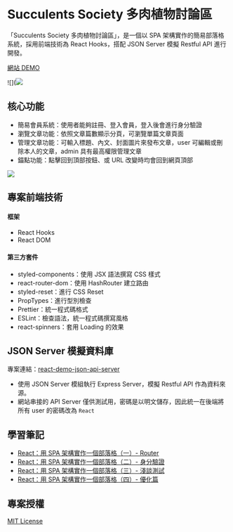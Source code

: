 # Succulents Society 多肉植物討論區

「Succulents Society 多肉植物討論區」，是一個以 SPA 架構實作的簡易部落格系統，採用前端技術為 React Hooks，搭配 JSON Server 模擬 Restful API 進行開發。

[網站 DEMO](https://heidiliu2020.github.io/react-blog-test/#/)

![](![](https://i.imgur.com/G2phauR.jpg)

## 核心功能

- 簡易會員系統：使用者能夠註冊、登入會員，登入後會進行身分驗證
- 瀏覽文章功能：依照文章篇數顯示分頁，可瀏覽單篇文章頁面
- 管理文章功能：可輸入標題、內文、封面圖片來發布文章，user 可編輯或刪除本人的文章，admin 具有最高權限管理文章
- 錨點功能：點擊回到頂部按鈕、或 URL 改變時均會回到網頁頂部

![](https://i.imgur.com/2qkNfak.png)

## 專案前端技術

#### 框架

- React Hooks
- React DOM

#### 第三方套件

- styled-components：使用 JSX 語法撰寫 CSS 樣式
- react-router-dom：使用 HashRouter 建立路由
- styled-reset：進行 CSS Reset
- PropTypes：進行型別檢查
- Prettier：統一程式碼格式
- ESLint：檢查語法，統一程式碼撰寫風格
- react-spinners：套用 Loading 的效果

## JSON Server 模擬資料庫

專案連結：[react-demo-json-api-server](https://github.com/heidiliu2020/react-demo-json-api-server)

- 使用 JSON Server 模組執行 Express Server，模擬 Restful API 作為資料來源。
- 網站串接的 API Server 僅供測試用，密碼是以明文儲存，因此統一在後端將所有 user 的密碼改為 `React`

## 學習筆記

- [React：用 SPA 架構實作一個部落格（一）- Router](https://heidiliu2020.github.io/react-router/)
- [React：用 SPA 架構實作一個部落格（二）- 身分驗證](https://heidiliu2020.github.io/react-usecontext/)
- [React：用 SPA 架構實作一個部落格（三）- 淺談測試](https://heidiliu2020.github.io/react-test/)
- [React：用 SPA 架構實作一個部落格（四）- 優化篇](https://heidiliu2020.github.io/react-optimization/)

## 專案授權

[MIT License](https://choosealicense.com/licenses/mit/)
